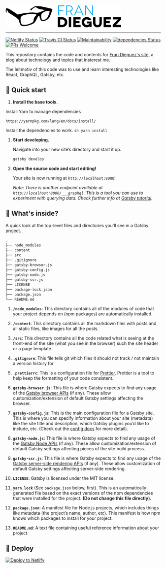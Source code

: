 ![Fran Dieguez site logo](https://raw.githubusercontent.com/frandieguez/frandieguez.com/master/content/assets/logos/glasses.png)
<hr>

[![Netlify Status](https://api.netlify.com/api/v1/badges/df049c12-f7f4-4bf7-9115-90fce9d3a37e/deploy-status)](https://app.netlify.com/sites/frandieguezcom/deploys) 
[![Travis CI Status](https://travis-ci.org/frandieguez/frandieguez.com.svg?branch=master)](https://travis-ci.org/frandieguez/frandieguez.com) 
[![Maintainability](https://api.codeclimate.com/v1/badges/c05dae42f64d4bc4fecf/maintainability)](https://codeclimate.com/github/frandieguez/frandieguez.com/maintainability)
[![dependencies Status](https://david-dm.org/frandieguez/frandieguez.com/status.svg)](https://david-dm.org/frandieguez/frandieguez.com)  [![PRs Welcome](https://img.shields.io/badge/PRs-welcome-brightgreen.svg?style=flat-square)](http://makeapullrequest.com)

This repository contains the code and contents for [Fran Dieguez's site](http://www.frandieguez.dev), a blog about technology and topics that insterest me.

The leitmotiv of this code was to use and learn interesting technologies like React, GraphQL, Gatsby, etc.

## 🚀 Quick start

1.  **Install the base tools.**

   Install Yarn to manage dependencies
   ```
   https://yarnpkg.com/lang/en/docs/install/
   ```
   
   Install the dependencies to work.
    ```sh
    yarn install
    ```

1.  **Start developing.**

    Navigate into your new site’s directory and start it up.

    ```sh
    gatsby develop
    ```

1.  **Open the source code and start editing!**

    Your site is now running at `http://localhost:8000`!

    _Note: There is another endpoint available at _`http://localhost:8000/___graphql`_. This is a tool you can use to experiment with querying data. 
    Check further info at [Gatsby tutorial](https://www.gatsbyjs.org/tutorial/part-five/#introducing-graphiql)._

## 🧐 What's inside?

A quick look at the top-level files and directories you'll see in a Gatsby project.

    .
    ├── node_modules
    ├── content
    ├── src
    ├── .gitignore
    ├── gatsby-browser.js
    ├── gatsby-config.js
    ├── gatsby-node.js
    ├── gatsby-ssr.js
    ├── LICENSE
    ├── package-lock.json
    ├── package.json
    └── README.md

1.  **`/node_modules`**: This directory contains all of the modules of code that your project depends on (npm packages) are automatically installed.
2.  **`/content`**: This directory contains all the markdown files with posts and all static files, like images for all the posts.
2.  **`/src`**: This directory contains all the code related what is seeing at the front-end of the site (what you see in the browser) such the site header or a page template.

3.  **`.gitignore`**: This file tells git which files it should not track / not maintain a version history for.

4.  **`.prettierrc`**: This is a configuration file for [Prettier](https://prettier.io/). Prettier is a tool to help keep the formatting of your code consistent.

5.  **`gatsby-browser.js`**: This file is where Gatsby expects to find any usage of the [Gatsby browser APIs](https://www.gatsbyjs.org/docs/browser-apis/) (if any). These allow customization/extension of default Gatsby settings affecting the browser.

6.  **`gatsby-config.js`**: This is the main configuration file for a Gatsby site. This is where you can specify information about your site (metadata) like the site title and description, which Gatsby plugins you’d like to include, etc. (Check out the [config docs](https://www.gatsbyjs.org/docs/gatsby-config/) for more detail).

7.  **`gatsby-node.js`**: This file is where Gatsby expects to find any usage of the [Gatsby Node APIs](https://www.gatsbyjs.org/docs/node-apis/) (if any). These allow customization/extension of default Gatsby settings affecting pieces of the site build process.

8.  **`gatsby-ssr.js`**: This file is where Gatsby expects to find any usage of the [Gatsby server-side rendering APIs](https://www.gatsbyjs.org/docs/ssr-apis/) (if any). These allow customization of default Gatsby settings affecting server-side rendering.

9.  **`LICENSE`**: Gatsby is licensed under the MIT license.

10. **`yarn.lock`** (See `package.json` below, first). This is an automatically generated file based on the exact versions of the npm dependencies that were installed for the project. **(Do not change this file directly).**

11. **`package.json`**: A manifest file for Node.js projects, which includes things like metadata (the project’s name, author, etc). This manifest is how npm knows which packages to install for your project.

12. **`README.md`**: A text file containing useful reference information about your project.

## 💫 Deploy

[![Deploy to Netlify](https://www.netlify.com/img/deploy/button.svg)](https://app.netlify.com/start/deploy?repository=https://github.com/frandieguez/frandieguez.com)
